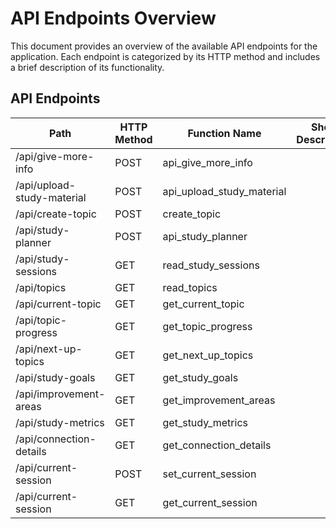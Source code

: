 # API Endpoints Overview
This document provides an overview of the available API endpoints for the application. Each endpoint is categorized by its HTTP method and includes a brief description of its functionality.

## API Endpoints

| Path                         | HTTP Method | Function Name          | Short Description |
|------------------------------|-------------|------------------------|-------------------|
| /api/give-more-info          | POST        | api_give_more_info     |                   |
| /api/upload-study-material    | POST        | api_upload_study_material |                   |
| /api/create-topic            | POST        | create_topic           |                   |
| /api/study-planner           | POST        | api_study_planner      |                   |
| /api/study-sessions          | GET         | read_study_sessions    |                   |
| /api/topics                  | GET         | read_topics            |                   |
| /api/current-topic           | GET         | get_current_topic      |                   |
| /api/topic-progress          | GET         | get_topic_progress     |                   |
| /api/next-up-topics         | GET         | get_next_up_topics     |                   |
| /api/study-goals            | GET         | get_study_goals       |                   |
| /api/improvement-areas       | GET         | get_improvement_areas  |                   |
| /api/study-metrics          | GET         | get_study_metrics      |                   |
| /api/connection-details      | GET         | get_connection_details  |                   |
| /api/current-session         | POST        | set_current_session     |                   |
| /api/current-session         | GET         | get_current_session     |                   |